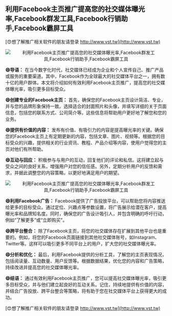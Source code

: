 ## **利用Facebook主页推广提高您的社交媒体曝光率,Facebook群发工具,Facebook行销助手,Facebook霸屏工具**

[😍想了解推广相关软件的朋友请登录 http://www.vst.tw](http://www.vst.tw)

 <center><img src="https://vst.tw/MP4/tuiguang/png/4.png" alt="利用Facebook主页推广提高您的社交媒体曝光率,Facebook群发工具,Facebook行销助手,Facebook霸屏工具"></center>

**😄导语：**
在当今数字化时代，社交媒体已经成为企业和个人宣传自己、推广产品或服务的重要渠道。其中，Facebook作为全球最大的社交媒体平台之一，拥有数十亿的用户群体。本文将介绍如何有效利用Facebook主页推广，提高您的社交媒体曝光率，吸引更多目标受众。

**😄创建专业的Facebook主页：**
首先，确保您的Facebook主页设计简洁、专业，并与您的品牌形象保持一致。选择适合的封面照片和头像，并填写详细的关于页面信息，包括您的联系方式、公司简介等。这些信息将帮助用户更好地了解您和您的业务。

**😄提供有价值的内容：**
发布有价值、有吸引力的内容是提高曝光率的关键。确保您的Facebook主页上有定期更新的内容，包括文章、图片、视频等。根据您的目标受众的兴趣，提供相关的行业资讯、教程、产品介绍等内容，使用户觉得您的主页对他们有所帮助。

**😄互动与回应：**
积极参与与用户的互动，回复他们的评论和私信。这将建立起与受众之间的良好关系，增强用户对您的信任感。另外，定期分析用户的反馈和需求，并据此调整您的内容策略，以更好地满足用户的期望。

 <center><img src="https://vst.tw/MP4/tuiguang/png/3.png" alt="利用Facebook主页推广提高您的社交媒体曝光率,Facebook群发工具,Facebook行销助手,Facebook霸屏工具"></center>

**😄利用Facebook广告：**
Facebook提供了广告投放平台，可以帮助您将内容推送给更多的目标受众。通过定位、兴趣点等参数设置，将广告展示给潜在客户，提高曝光率和品牌知名度。同时，确保您的广告设计吸引人，并包含明确的呼吁行动，例如“了解更多”或“立即购买”。

**😄跨平台整合：**
除了Facebook主页，将您的社交媒体存在扩展到其他平台也是重要的。例如，将您的Facebook页面链接到其他社交媒体账号，如Instagram、Twitter等。这样可以吸引更多不同平台上的用户，扩大您的社交媒体曝光率。

**😄分析和优化：**
最后，利用Facebook提供的分析工具，了解您的主页表现情况，包括阅读量、互动数量、用户反馈等。根据数据结果，优化您的内容和广告策略，持续改进并提高您的社交媒体曝光率。

**😄结语：**
通过有效利用Facebook主页推广，您可以提高社交媒体曝光率，吸引更多目标受众，并与他们建立起良好的互动关系。记住，持续地提供有价值的内容，并结合广告投放、跨平台整合等策略，将有助于您在社交媒体平台上获得更大的成功。

[😍想了解推广相关软件的朋友请登录 http://www.vst.tw](http://www.vst.tw)



